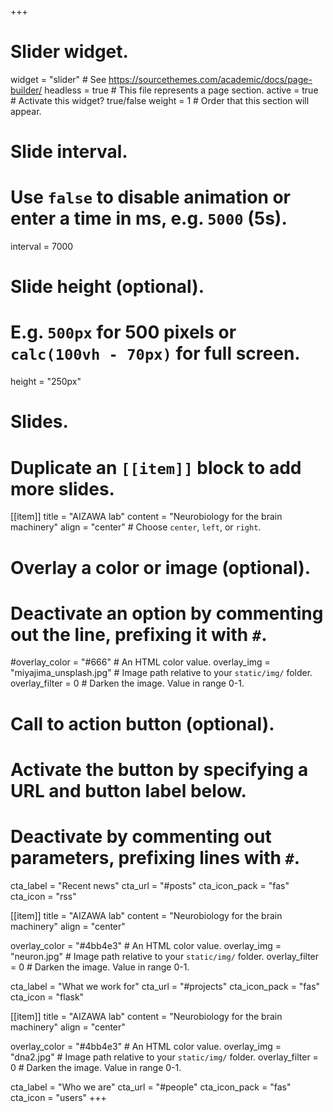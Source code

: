 +++
# Slider widget.
widget = "slider"  # See https://sourcethemes.com/academic/docs/page-builder/
headless = true  # This file represents a page section.
active = true  # Activate this widget? true/false
weight = 1  # Order that this section will appear.

# Slide interval.
# Use `false` to disable animation or enter a time in ms, e.g. `5000` (5s).
interval = 7000

# Slide height (optional).
# E.g. `500px` for 500 pixels or `calc(100vh - 70px)` for full screen.
height = "250px"

# Slides.
# Duplicate an `[[item]]` block to add more slides.
[[item]]
  title = "AIZAWA lab"
  content = "Neurobiology for the brain machinery"
  align = "center"  # Choose `center`, `left`, or `right`.

  # Overlay a color or image (optional).
  #   Deactivate an option by commenting out the line, prefixing it with `#`.
  #overlay_color = "#666"  # An HTML color value.
  overlay_img = "miyajima_unsplash.jpg"  # Image path relative to your `static/img/` folder.
  overlay_filter = 0  # Darken the image. Value in range 0-1.

  # Call to action button (optional).
  #   Activate the button by specifying a URL and button label below.
  #   Deactivate by commenting out parameters, prefixing lines with `#`.
  cta_label = "Recent news"
  cta_url = "#posts"
  cta_icon_pack = "fas"
  cta_icon = "rss"

[[item]]
  title = "AIZAWA lab"
  content = "Neurobiology for the brain machinery"
  align = "center"

  overlay_color = "#4bb4e3" # An HTML color value.
  overlay_img = "neuron.jpg"  # Image path relative to your `static/img/` folder.
  overlay_filter = 0  # Darken the image. Value in range 0-1.
 
  cta_label = "What we work for"
  cta_url = "#projects"
  cta_icon_pack = "fas"
  cta_icon = "flask"

[[item]]
  title = "AIZAWA lab"
  content = "Neurobiology for the brain machinery"
  align = "center"

  overlay_color = "#4bb4e3" # An HTML color value.
  overlay_img = "dna2.jpg"  # Image path relative to your `static/img/` folder.
  overlay_filter = 0  # Darken the image. Value in range 0-1.
  
  cta_label = "Who we are"
  cta_url = "#people"
  cta_icon_pack = "fas"
  cta_icon = "users"
+++
